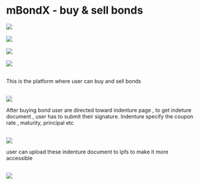 # mBondX - buy & sell bonds

<img src="https://siasky.net/fATnbvzU7seOB2L0v54biub-Hnm5aigqaJbH5GrgvOgAlQ">
<br>
<br>
<img src="https://siasky.net/fAUts0KQVlLF5g-49Ln_lCNYML2BiUq4wnXohMFPEBoUpA">
<br>
<br>
<img src="https://siasky.net/PAGwERoA_O3ciLEsvFVcse7FvSYLCw64l-Q7Ak9lri7v8g">
<br>
<br>
<img src="https://siasky.net/jABsKD9OkQW-bY_QGp11vEFqpRpMYcM40jU_taOfKWH3QA">
<br>
<br>
<p> This is the platform where user can buy and sell bonds</p>
<br>
<img src="https://siasky.net/7AB2_ADKCLiRq2aykceibIGMd2z11U-5Ydd9xdVe3UJ1og">
<br>
<p> After buying bond user are directed toward indenture page , to get indeture document , user has to submit their signature.
  Indenture  specify the coupon rate , maturity, principal etc</p>
 </br>
<img src ="https://siasky.net/_A3v5fQ8_RFjGwzRO-1Yk8mMVE5n1D3P2fH_uKsjdOIWfQ">

<br>
<p> user can  upload these indenture document to ipfs to make it more accessible</p>
<br>
<img src = "https://siasky.net/_BmI4r2eQLQJA-MHaTvpM_LRn_6JFgDsKg9UQB9lnHMbag">

